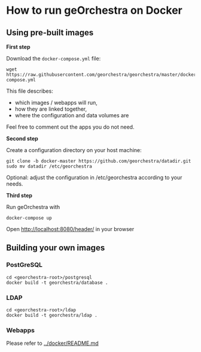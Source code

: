 # How to run geOrchestra on Docker

## Using pre-built images

**First step**

Download the `docker-compose.yml` file:
```
wget https://raw.githubusercontent.com/georchestra/georchestra/master/docker-compose.yml
```
This file describes:
 * which images / webapps will run,
 * how they are linked together,
 * where the configuration and data volumes are

Feel free to comment out the apps you do not need.


**Second step**

Create a configuration directory on your host machine:
```
git clone -b docker-master https://github.com/georchestra/datadir.git
sudo mv datadir /etc/georchestra
```

Optional: adjust the configuration in /etc/georchestra according to your needs.

**Third step**

Run geOrchestra with
```
docker-compose up
```

Open [http://localhost:8080/header/](http://localhost:8080/header/) in your browser


## Building your own images


### PostGreSQL

```
cd <georchestra-root>/postgresql
docker build -t georchestra/database .
```

### LDAP 

```
cd <georchestra-root>/ldap
docker build -t georchestra/ldap .
```

### Webapps

Please refer to [../docker/README.md](../docker/README.md)